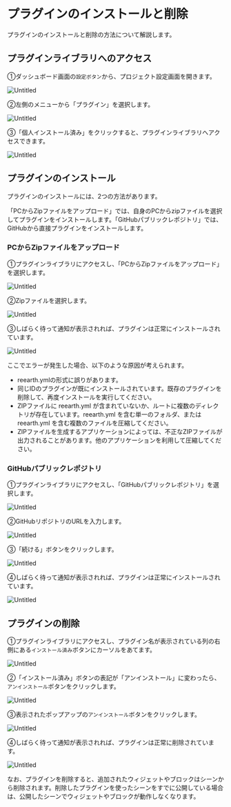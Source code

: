 # プラグインのインストールと削除

プラグインのインストールと削除の方法について解説します。

## プラグインライブラリへのアクセス

①ダッシュボード画面の`設定ボタン`から、プロジェクト設定画面を開きます。

![Untitled](%E3%83%95%E3%82%9A%E3%83%A9%E3%82%AF%E3%82%99%E3%82%A4%E3%83%B3%E3%81%AE%E3%82%A4%E3%83%B3%E3%82%B9%E3%83%88%E3%83%BC%E3%83%AB%E3%81%A8%E5%89%8A%E9%99%A4%20137dd3fcf542414b8edd03f85178b60f/Untitled.png)

②左側のメニューから「プラグイン」を選択します。

![Untitled](%E3%83%95%E3%82%9A%E3%83%A9%E3%82%AF%E3%82%99%E3%82%A4%E3%83%B3%E3%81%AE%E3%82%A4%E3%83%B3%E3%82%B9%E3%83%88%E3%83%BC%E3%83%AB%E3%81%A8%E5%89%8A%E9%99%A4%20137dd3fcf542414b8edd03f85178b60f/Untitled%201.png)

③「個人インストール済み」をクリックすると、プラグインライブラリへアクセスできます。

![Untitled](%E3%83%95%E3%82%9A%E3%83%A9%E3%82%AF%E3%82%99%E3%82%A4%E3%83%B3%E3%81%AE%E3%82%A4%E3%83%B3%E3%82%B9%E3%83%88%E3%83%BC%E3%83%AB%E3%81%A8%E5%89%8A%E9%99%A4%20137dd3fcf542414b8edd03f85178b60f/Untitled%202.png)

## プラグインのインストール

プラグインのインストールには、2つの方法があります。

「PCからZipファイルをアップロード」では、自身のPCからzipファイルを選択してプラグインをインストールします。「GitHubパブリックレポジトリ」では、GitHubから直接プラグインをインストールします。

### PCからZipファイルをアップロード

①プラグインライブラリにアクセスし、「PCからZipファイルをアップロード」を選択します。

![Untitled](%E3%83%95%E3%82%9A%E3%83%A9%E3%82%AF%E3%82%99%E3%82%A4%E3%83%B3%E3%81%AE%E3%82%A4%E3%83%B3%E3%82%B9%E3%83%88%E3%83%BC%E3%83%AB%E3%81%A8%E5%89%8A%E9%99%A4%20137dd3fcf542414b8edd03f85178b60f/Untitled%203.png)

②Zipファイルを選択します。

![Untitled](%E3%83%95%E3%82%9A%E3%83%A9%E3%82%AF%E3%82%99%E3%82%A4%E3%83%B3%E3%81%AE%E3%82%A4%E3%83%B3%E3%82%B9%E3%83%88%E3%83%BC%E3%83%AB%E3%81%A8%E5%89%8A%E9%99%A4%20137dd3fcf542414b8edd03f85178b60f/Untitled%204.png)

③しばらく待って通知が表示されれば、プラグインは正常にインストールされています。

![Untitled](%E3%83%95%E3%82%9A%E3%83%A9%E3%82%AF%E3%82%99%E3%82%A4%E3%83%B3%E3%81%AE%E3%82%A4%E3%83%B3%E3%82%B9%E3%83%88%E3%83%BC%E3%83%AB%E3%81%A8%E5%89%8A%E9%99%A4%20137dd3fcf542414b8edd03f85178b60f/Untitled%205.png)

ここでエラーが発生した場合、以下のような原因が考えられます。

- reearth.ymlの形式に誤りがあります。
- 同じIDのプラグインが既にインストールされています。既存のプラグインを削除して、再度インストールを実行してください。
- ZIPファイルに reearth.yml が含まれていないか、ルートに複数のディレクトリが存在しています。reearth.yml を含む単一のフォルダ、または reearth.yml を含む複数のファイルを圧縮してください。
- ZIPファイルを生成するアプリケーションによっては、不正なZIPファイルが出力されることがあります。他のアプリケーションを利用して圧縮してください。

### GitHubパブリックレポジトリ

①プラグインライブラリにアクセスし、「GitHubパブリックレポジトリ」を選択します。

![Untitled](%E3%83%95%E3%82%9A%E3%83%A9%E3%82%AF%E3%82%99%E3%82%A4%E3%83%B3%E3%81%AE%E3%82%A4%E3%83%B3%E3%82%B9%E3%83%88%E3%83%BC%E3%83%AB%E3%81%A8%E5%89%8A%E9%99%A4%20137dd3fcf542414b8edd03f85178b60f/Untitled%206.png)

②GitHubリポジトリのURLを入力します。

![Untitled](%E3%83%95%E3%82%9A%E3%83%A9%E3%82%AF%E3%82%99%E3%82%A4%E3%83%B3%E3%81%AE%E3%82%A4%E3%83%B3%E3%82%B9%E3%83%88%E3%83%BC%E3%83%AB%E3%81%A8%E5%89%8A%E9%99%A4%20137dd3fcf542414b8edd03f85178b60f/Untitled%207.png)

③「続ける」ボタンをクリックします。

![Untitled](%E3%83%95%E3%82%9A%E3%83%A9%E3%82%AF%E3%82%99%E3%82%A4%E3%83%B3%E3%81%AE%E3%82%A4%E3%83%B3%E3%82%B9%E3%83%88%E3%83%BC%E3%83%AB%E3%81%A8%E5%89%8A%E9%99%A4%20137dd3fcf542414b8edd03f85178b60f/Untitled%208.png)

④しばらく待って通知が表示されれば、プラグインは正常にインストールされています。

![Untitled](%E3%83%95%E3%82%9A%E3%83%A9%E3%82%AF%E3%82%99%E3%82%A4%E3%83%B3%E3%81%AE%E3%82%A4%E3%83%B3%E3%82%B9%E3%83%88%E3%83%BC%E3%83%AB%E3%81%A8%E5%89%8A%E9%99%A4%20137dd3fcf542414b8edd03f85178b60f/Untitled%205.png)

## プラグインの削除

①プラグインライブラリにアクセスし、プラグイン名が表示されている列の右側にある`インストール済み`ボタンにカーソルをあてます。

![Untitled](%E3%83%95%E3%82%9A%E3%83%A9%E3%82%AF%E3%82%99%E3%82%A4%E3%83%B3%E3%81%AE%E3%82%A4%E3%83%B3%E3%82%B9%E3%83%88%E3%83%BC%E3%83%AB%E3%81%A8%E5%89%8A%E9%99%A4%20137dd3fcf542414b8edd03f85178b60f/Untitled%209.png)

②「インストール済み」ボタンの表記が「アンインストール」に変わったら、`アンインストール`ボタンをクリックします。

![Untitled](%E3%83%95%E3%82%9A%E3%83%A9%E3%82%AF%E3%82%99%E3%82%A4%E3%83%B3%E3%81%AE%E3%82%A4%E3%83%B3%E3%82%B9%E3%83%88%E3%83%BC%E3%83%AB%E3%81%A8%E5%89%8A%E9%99%A4%20137dd3fcf542414b8edd03f85178b60f/Untitled%2010.png)

③表示されたポップアップの`アンインストール`ボタンをクリックします。

![Untitled](%E3%83%95%E3%82%9A%E3%83%A9%E3%82%AF%E3%82%99%E3%82%A4%E3%83%B3%E3%81%AE%E3%82%A4%E3%83%B3%E3%82%B9%E3%83%88%E3%83%BC%E3%83%AB%E3%81%A8%E5%89%8A%E9%99%A4%20137dd3fcf542414b8edd03f85178b60f/Untitled%2011.png)

④しばらく待って通知が表示されれば、プラグインは正常に削除されています。

![Untitled](%E3%83%95%E3%82%9A%E3%83%A9%E3%82%AF%E3%82%99%E3%82%A4%E3%83%B3%E3%81%AE%E3%82%A4%E3%83%B3%E3%82%B9%E3%83%88%E3%83%BC%E3%83%AB%E3%81%A8%E5%89%8A%E9%99%A4%20137dd3fcf542414b8edd03f85178b60f/Untitled%2012.png)

なお、プラグインを削除すると、追加されたウィジェットやブロックはシーンから削除されます。削除したプラグインを使ったシーンをすでに公開している場合は、公開したシーンでウィジェットやブロックが動作しなくなります。
    
